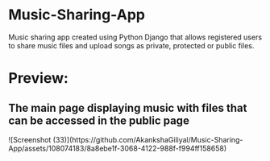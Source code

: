 # Music-Sharing-App
Music sharing app created using Python Django that allows registered users to share music files and upload songs as private, protected or public files. 
<h1>Preview:</h1>
 <h2> The main page displaying music with files that can be accessed in the public page</h2>
 ![Screenshot (33)](https://github.com/AkankshaGiliyal/Music-Sharing-App/assets/108074183/8a8ebe1f-3068-4122-988f-f994ff158658)


